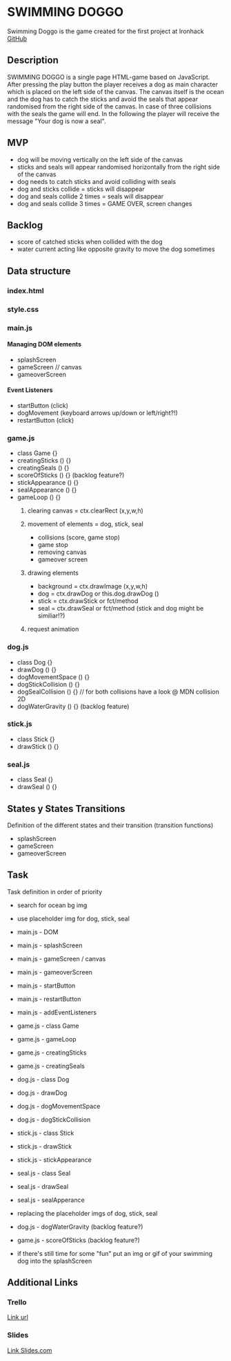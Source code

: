 # SWIMMING DOGGO
Swimming Doggo is the game created for the first project at Ironhack
[GitHub](https://github.com/Flo-Baker/swimming-doggo)


## Description
SWIMMING DOGGO is a single page HTML-game based on JavaScript. After pressing the play button the player receives a dog as main character which is placed on the left side of the canvas. The canvas itself is the ocean and the dog has to catch the sticks and avoid the seals that appear randomised from the right side of the canvas. In case of three collisions with the seals the game will end. In the following the player will receive the message "Your dog is now a seal".

## MVP 
* dog will be moving vertically on the left side of the canvas
* sticks and seals will appear randomised horizontally from the right side of the canvas
* dog needs to catch sticks and avoid colliding with seals
* dog and sticks collide = sticks will disappear
* dog and seals collide 2 times = seals will disappear
* dog and seals collide 3 times = GAME OVER, screen changes

## Backlog
* score of catched sticks when collided with the dog
* water current acting like opposite gravity to move the dog sometimes

## Data structure
### index.html
### style.css

### main.js
#### Managing DOM elements
* splashScreen 
* gameScreen // canvas
* gameoverScreen

#### Event Listeners
* startButton (click)
* dogMovement (keyboard arrows up/down or left/right?!)
* restartButton (click)

### game.js
* class Game {}
* creatingSticks () {}
* creatingSeals () {}
* scoreOfSticks () {} (backlog feature?)
* stickAppearance () {}
* sealAppearance () {}
* gameLoop () {}
    1. clearing canvas = ctx.clearRect (x,y,w,h)

    2. movement of elements = dog, stick, seal
        * collisions (score, game stop)
        * game stop
        * removing canvas
        * gameover screen

    3. drawing elements
        * background = ctx.drawImage (x,y,w,h)
        * dog = ctx.drawDog or this.dog.drawDog ()
        * stick = ctx.drawStick or fct/method
        * seal = ctx.drawSeal or fct/method
        (stick and dog might be similiar!?)

    4. request animation
        

### dog.js
* class Dog {}
* drawDog () {}
* dogMovementSpace () {}
* dogStickCollision () {}
* dogSealCollision () {}
// for both collisions have a look @ MDN collision 2D
* dogWaterGravity () {} (backlog feature)

### stick.js
* class Stick {}
* drawStick () {}


### seal.js
* class Seal {}
* drawSeal () {}

## States y States Transitions
Definition of the different states and their transition (transition functions)

- splashScreen
- gameScreen
- gameoverScreen


## Task
Task definition in order of priority
* search for ocean bg img
* use placeholder img for dog, stick, seal

* main.js - DOM
* main.js - splashScreen
* main.js - gameScreen / canvas
* main.js - gameoverScreen
* main.js - startButton
* main.js - restartButton
* main.js - addEventListeners

* game.js - class Game
* game.js - gameLoop
* game.js - creatingSticks
* game.js - creatingSeals

* dog.js - class Dog
* dog.js - drawDog
* dog.js - dogMovementSpace
* dog.js - dogStickCollision

* stick.js - class Stick
* stick.js - drawStick
* stick.js - stickAppearance

* seal.js - class Seal
* seal.js - drawSeal
* seal.js - sealApperance

* replacing the placeholder imgs of dog, stick, seal

* dog.js - dogWaterGravity (backlog feature?)
* game.js - scoreOfSticks (backlog feature?)

* if there's still time for some "fun" put an img or gif of your swimming dog into the splashScreen

## Additional Links

### Trello
[Link url](https://trello.com)


### Slides
[Link Slides.com](http://slides.com)